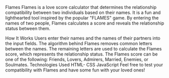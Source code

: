 Flames
Flames is a love score calculator that determines the relationship compatibility between two individuals based on their names. It is a fun and lighthearted tool inspired by the popular "FLAMES" game. By entering the names of two people, Flames calculates a score and reveals the relationship status between them.

How It Works
Users enter their names and the names of their partners into the input fields.
The algorithm behind Flames removes common letters between the names.
The remaining letters are used to calculate the Flames score, which represents the relationship status.
The Flames score can be one of the following: Friends, Lovers, Admirers, Married, Enemies, or Soulmates.
Technologies Used
HTML- CSS
JavaScript
Feel free to test your compatibility with Flames and have some fun with your loved ones!
